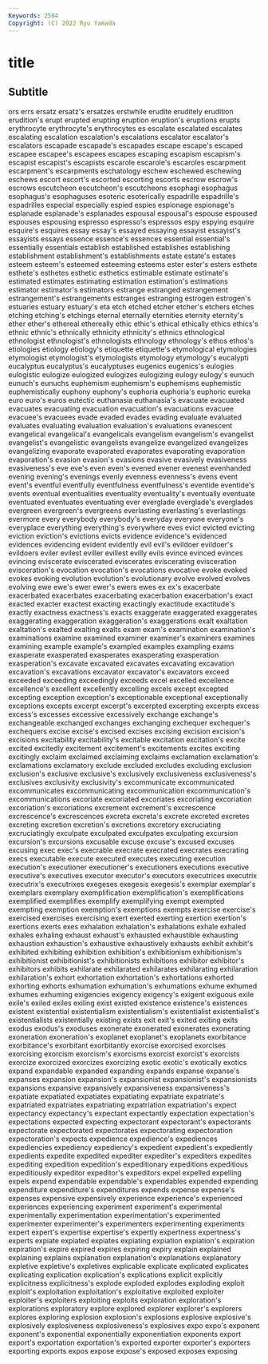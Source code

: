 ```yaml
---
Keywords: 2584
Copyright: (C) 2022 Ryu Yamada
---
```



# title

## Subtitle
ors errs ersatz ersatz's ersatzes erstwhile erudite eruditely
erudition erudition's erupt erupted erupting eruption eruption's eruptions erupts erythrocyte
erythrocyte's erythrocytes es escalate escalated escalates escalating escalation escalation's escalations
escalator escalator's escalators escapade escapade's escapades escape escape's escaped escapee
escapee's escapees escapes escaping escapism escapism's escapist escapist's escapists escarole
escarole's escaroles escarpment escarpment's escarpments eschatology eschew eschewed eschewing eschews
escort escort's escorted escorting escorts escrow escrow's escrows escutcheon escutcheon's
escutcheons esophagi esophagus esophagus's esophaguses esoteric esoterically espadrille espadrille's espadrilles
especial especially espied espies espionage espionage's esplanade esplanade's esplanades espousal
espousal's espouse espoused espouses espousing espresso espresso's espressos espy espying
esquire esquire's esquires essay essay's essayed essaying essayist essayist's essayists
essays essence essence's essences essential essential's essentially essentials establish established
establishes establishing establishment establishment's establishments estate estate's estates esteem esteem's
esteemed esteeming esteems ester ester's esters esthete esthete's esthetes esthetic
esthetics estimable estimate estimate's estimated estimates estimating estimation estimation's estimations
estimator estimator's estimators estrange estranged estrangement estrangement's estrangements estranges estranging
estrogen estrogen's estuaries estuary estuary's eta etch etched etcher etcher's
etchers etches etching etching's etchings eternal eternally eternities eternity eternity's
ether ether's ethereal ethereally ethic ethic's ethical ethically ethics ethics's
ethnic ethnic's ethnically ethnicity ethnicity's ethnics ethnological ethnologist ethnologist's ethnologists
ethnology ethnology's ethos ethos's etiologies etiology etiology's etiquette etiquette's etymological
etymologies etymologist etymologist's etymologists etymology etymology's eucalypti eucalyptus eucalyptus's eucalyptuses
eugenics eugenics's eulogies eulogistic eulogize eulogized eulogizes eulogizing eulogy eulogy's
eunuch eunuch's eunuchs euphemism euphemism's euphemisms euphemistic euphemistically euphony euphony's
euphoria euphoria's euphoric eureka euro euro's euros eutectic euthanasia euthanasia's
evacuate evacuated evacuates evacuating evacuation evacuation's evacuations evacuee evacuee's evacuees
evade evaded evades evading evaluate evaluated evaluates evaluating evaluation evaluation's
evaluations evanescent evangelical evangelical's evangelicals evangelism evangelism's evangelist evangelist's evangelistic
evangelists evangelize evangelized evangelizes evangelizing evaporate evaporated evaporates evaporating evaporation
evaporation's evasion evasion's evasions evasive evasively evasiveness evasiveness's eve eve's
even even's evened evener evenest evenhanded evening evening's evenings evenly
evenness evenness's evens event event's eventful eventfully eventfulness eventfulness's eventide
eventide's events eventual eventualities eventuality eventuality's eventually eventuate eventuated eventuates
eventuating ever everglade everglade's everglades evergreen evergreen's evergreens everlasting everlasting's
everlastings evermore every everybody everybody's everyday everyone everyone's everyplace everything
everything's everywhere eves evict evicted evicting eviction eviction's evictions evicts
evidence evidence's evidenced evidences evidencing evident evidently evil evil's evildoer
evildoer's evildoers eviler evilest eviller evillest evilly evils evince evinced
evinces evincing eviscerate eviscerated eviscerates eviscerating evisceration evisceration's evocation evocation's
evocations evocative evoke evoked evokes evoking evolution evolution's evolutionary evolve
evolved evolves evolving ewe ewe's ewer ewer's ewers ewes ex
ex's exacerbate exacerbated exacerbates exacerbating exacerbation exacerbation's exact exacted exacter
exactest exacting exactingly exactitude exactitude's exactly exactness exactness's exacts exaggerate
exaggerated exaggerates exaggerating exaggeration exaggeration's exaggerations exalt exaltation exaltation's exalted
exalting exalts exam exam's examination examination's examinations examine examined examiner
examiner's examiners examines examining example example's exampled examples exampling exams
exasperate exasperated exasperates exasperating exasperation exasperation's excavate excavated excavates excavating
excavation excavation's excavations excavator excavator's excavators exceed exceeded exceeding exceedingly
exceeds excel excelled excellence excellence's excellent excellently excelling excels except
excepted excepting exception exception's exceptionable exceptional exceptionally exceptions excepts excerpt
excerpt's excerpted excerpting excerpts excess excess's excesses excessive excessively exchange
exchange's exchangeable exchanged exchanges exchanging exchequer exchequer's exchequers excise excise's
excised excises excising excision excision's excisions excitability excitability's excitable excitation
excitation's excite excited excitedly excitement excitement's excitements excites exciting excitingly
exclaim exclaimed exclaiming exclaims exclamation exclamation's exclamations exclamatory exclude excluded
excludes excluding exclusion exclusion's exclusive exclusive's exclusively exclusiveness exclusiveness's exclusives
exclusivity exclusivity's excommunicate excommunicated excommunicates excommunicating excommunication excommunication's excommunications excoriate
excoriated excoriates excoriating excoriation excoriation's excoriations excrement excrement's excrescence excrescence's
excrescences excreta excreta's excrete excreted excretes excreting excretion excretion's excretions
excretory excruciating excruciatingly exculpate exculpated exculpates exculpating excursion excursion's excursions
excusable excuse excuse's excused excuses excusing exec exec's execrable execrate
execrated execrates execrating execs executable execute executed executes executing execution
execution's executioner executioner's executioners executions executive executive's executives executor executor's
executors executrices executrix executrix's executrixes exegeses exegesis exegesis's exemplar exemplar's
exemplars exemplary exemplification exemplification's exemplifications exemplified exemplifies exemplify exemplifying exempt
exempted exempting exemption exemption's exemptions exempts exercise exercise's exercised exercises
exercising exert exerted exerting exertion exertion's exertions exerts exes exhalation
exhalation's exhalations exhale exhaled exhales exhaling exhaust exhaust's exhausted exhaustible
exhausting exhaustion exhaustion's exhaustive exhaustively exhausts exhibit exhibit's exhibited exhibiting
exhibition exhibition's exhibitionism exhibitionism's exhibitionist exhibitionist's exhibitionists exhibitions exhibitor exhibitor's
exhibitors exhibits exhilarate exhilarated exhilarates exhilarating exhilaration exhilaration's exhort exhortation
exhortation's exhortations exhorted exhorting exhorts exhumation exhumation's exhumations exhume exhumed
exhumes exhuming exigencies exigency exigency's exigent exiguous exile exile's exiled
exiles exiling exist existed existence existence's existences existent existential existentialism
existentialism's existentialist existentialist's existentialists existentially existing exists exit exit's exited
exiting exits exodus exodus's exoduses exonerate exonerated exonerates exonerating exoneration
exoneration's exoplanet exoplanet's exoplanets exorbitance exorbitance's exorbitant exorbitantly exorcise exorcised
exorcises exorcising exorcism exorcism's exorcisms exorcist exorcist's exorcists exorcize exorcized
exorcizes exorcizing exotic exotic's exotically exotics expand expandable expanded expanding
expands expanse expanse's expanses expansion expansion's expansionist expansionist's expansionists expansions
expansive expansively expansiveness expansiveness's expatiate expatiated expatiates expatiating expatriate expatriate's
expatriated expatriates expatriating expatriation expatriation's expect expectancy expectancy's expectant expectantly
expectation expectation's expectations expected expecting expectorant expectorant's expectorants expectorate expectorated
expectorates expectorating expectoration expectoration's expects expedience expedience's expediences expediencies expediency
expediency's expedient expedient's expediently expedients expedite expedited expediter expediter's expediters
expedites expediting expedition expedition's expeditionary expeditions expeditious expeditiously expeditor expeditor's
expeditors expel expelled expelling expels expend expendable expendable's expendables expended
expending expenditure expenditure's expenditures expends expense expense's expenses expensive expensively
experience experience's experienced experiences experiencing experiment experiment's experimental experimentally experimentation
experimentation's experimented experimenter experimenter's experimenters experimenting experiments expert expert's expertise
expertise's expertly expertness expertness's experts expiate expiated expiates expiating expiation
expiation's expiration expiration's expire expired expires expiring expiry explain explained
explaining explains explanation explanation's explanations explanatory expletive expletive's expletives explicable
explicate explicated explicates explicating explication explication's explications explicit explicitly explicitness
explicitness's explode exploded explodes exploding exploit exploit's exploitation exploitation's exploitative
exploited exploiter exploiter's exploiters exploiting exploits exploration exploration's explorations exploratory
explore explored explorer explorer's explorers explores exploring explosion explosion's explosions
explosive explosive's explosively explosiveness explosiveness's explosives expo expo's exponent exponent's
exponential exponentially exponentiation exponents export export's exportation exportation's exported exporter
exporter's exporters exporting exports expos expose expose's exposed exposes exposing
